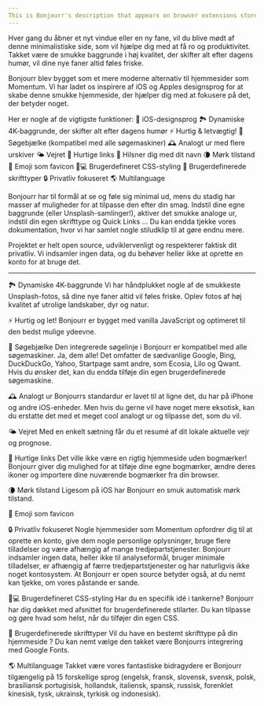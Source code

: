 ```yaml
---
This is Bonjourr's description that appears on browser extensions stores.
---
```


Hver gang du åbner et nyt vindue eller en ny fane, vil du blive mødt af denne minimalistiske side, som vil hjælpe dig med at få ro og produktivitet. Takket være de smukke baggrunde i høj kvalitet, der skifter alt efter dagens humør, vil dine nye faner altid føles friske.

Bonjourr blev bygget som et mere moderne alternativ til hjemmesider som Momentum. Vi har ladet os inspirere af iOS og Apples designsprog for at skabe denne smukke hjemmeside, der hjælper dig med at fokusere på det, der betyder noget.

Her er nogle af de vigtigste funktioner:
🍏 iOS-designsprog
🏞 Dynamiske 4K-baggrunde, der skifter alt efter dagens humør
⚡️ Hurtig & letvægtig!
🔎 Søgebjælke (kompatibel med alle søgemaskiner)
🕰 Analogt ur med flere urskiver
🌤 Vejret
🔗 Hurtige links
👋 Hilsner dig med dit navn
🌘 Mørk tilstand
🥖 Emoji som favicon
🧑💻 Brugerdefineret CSS-styling
📝 Brugerdefinerede skrifttyper
🔒 Privatliv fokuseret
🌎 Multilanguage

Bonjourr har til formål at se og føle sig minimal ud, mens du stadig har masser af muligheder for at tilpasse den efter din smag. Indstil dine egne baggrunde (eller Unsplash-samlinger!), aktiver det smukke analoge ur, indstil din egen skrifttype og Quick Links ... Du kan endda tjekke vores dokumentation, hvor vi har samlet nogle stiludklip til at gøre endnu mere.

Projektet er helt open source, udviklervenligt og respekterer faktisk dit privatliv. Vi indsamler ingen data, og du behøver heller ikke at oprette en konto for at bruge det.

---

🏞 Dynamiske 4K-baggrunde
Vi har håndplukket nogle af de smukkeste Unsplash-fotos, så dine nye faner altid vil føles friske. Oplev fotos af høj kvalitet af utrolige landskaber, dyr og natur.

⚡️ Hurtig og let!
Bonjourr er bygget med vanilla JavaScript og optimeret til den bedst mulige ydeevne.

🔎 Søgebjælke
Den integrerede søgelinje i Bonjourr er kompatibel med alle søgemaskiner. Ja, dem alle! Det omfatter de sædvanlige Google, Bing, DuckDuckGo, Yahoo, Startpage samt andre, som Ecosia, Lilo og Qwant. Hvis du ønsker det, kan du endda tilføje din egen brugerdefinerede søgemaskine.

🕰 Analogt ur
Bonjourrs standardur er lavet til at ligne det, du har på iPhone og andre iOS-enheder. Men hvis du gerne vil have noget mere eksotisk, kan du erstatte det med et meget cool analogt ur og tilpasse det, som du vil.

🌤 Vejret
Med en enkelt sætning får du et resumé af dit lokale aktuelle vejr og prognose.

🔗 Hurtige links
Det ville ikke være en rigtig hjemmeside uden bogmærker! Bonjourr giver dig mulighed for at tilføje dine egne bogmærker, ændre deres ikoner og importere dine nuværende bogmærker fra din browser.

🌘 Mørk tilstand
Ligesom på iOS har Bonjourr en smuk automatisk mørk tilstand.

🥖 Emoji som favicon

🔒 Privatliv fokuseret
Nogle hjemmesider som Momentum opfordrer dig til at oprette en konto, give dem nogle personlige oplysninger, bruge flere tilladelser og være afhængig af mange tredjepartstjenester. Bonjourr indsamler ingen data, heller ikke til analyseformål, bruger minimale tilladelser, er afhængig af færre tredjepartstjenester og har naturligvis ikke noget kontosystem. At Bonjourr er open source betyder også, at du nemt kan tjekke, om vores påstande er sande.

🧑💻 Brugerdefineret CSS-styling
Har du en specifik idé i tankerne? Bonjourr har dig dækket med afsnittet for brugerdefinerede stilarter. Du kan tilpasse og gøre hvad som helst, når du tilføjer din egen CSS.

📝 Brugerdefinerede skrifttyper
Vil du have en bestemt skrifttype på din hjemmeside ? Du kan nemt vælge den takket være Bonjourrs integrering med Google Fonts.

🌎 Multilanguage
Takket være vores fantastiske bidragydere er Bonjourr tilgængelig på 15 forskellige sprog (engelsk, fransk, slovensk, svensk, polsk, brasiliansk portugisisk, hollandsk, italiensk, spansk, russisk, forenklet kinesisk, tysk, ukrainsk, tyrkisk og indonesisk).
